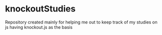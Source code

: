 # knockoutStudies
Repository created mainly for helping me out to keep track of my studies on js having knockout.js as the basis
